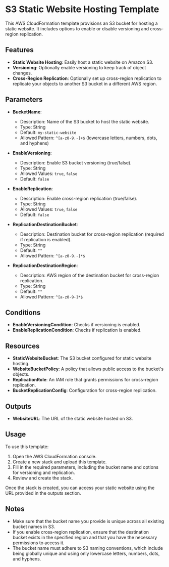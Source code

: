# S3 Static Website Hosting Template

This AWS CloudFormation template provisions an S3 bucket for hosting a static website. It includes options to enable or disable versioning and cross-region replication.

## Features

- **Static Website Hosting**: Easily host a static website on Amazon S3.
- **Versioning**: Optionally enable versioning to keep track of object changes.
- **Cross-Region Replication**: Optionally set up cross-region replication to replicate your objects to another S3 bucket in a different AWS region.

## Parameters

- **BucketName**: 
  - Description: Name of the S3 bucket to host the static website.
  - Type: String
  - Default: `my-static-website`
  - Allowed Pattern: `^[a-z0-9.-]+$` (lowercase letters, numbers, dots, and hyphens)

- **EnableVersioning**: 
  - Description: Enable S3 bucket versioning (true/false).
  - Type: String
  - Allowed Values: `true`, `false`
  - Default: `false`

- **EnableReplication**: 
  - Description: Enable cross-region replication (true/false).
  - Type: String
  - Allowed Values: `true`, `false`
  - Default: `false`

- **ReplicationDestinationBucket**: 
  - Description: Destination bucket for cross-region replication (required if replication is enabled).
  - Type: String
  - Default: `""`
  - Allowed Pattern: `^[a-z0-9.-]*$`

- **ReplicationDestinationRegion**: 
  - Description: AWS region of the destination bucket for cross-region replication.
  - Type: String
  - Default: `""`
  - Allowed Pattern: `^[a-z0-9-]*$`

## Conditions

- **EnableVersioningCondition**: Checks if versioning is enabled.
- **EnableReplicationCondition**: Checks if replication is enabled.

## Resources

- **StaticWebsiteBucket**: The S3 bucket configured for static website hosting.
- **WebsiteBucketPolicy**: A policy that allows public access to the bucket's objects.
- **ReplicationRole**: An IAM role that grants permissions for cross-region replication.
- **BucketReplicationConfig**: Configuration for cross-region replication.

## Outputs

- **WebsiteURL**: The URL of the static website hosted on S3.

## Usage

To use this template:

1. Open the AWS CloudFormation console.
2. Create a new stack and upload this template.
3. Fill in the required parameters, including the bucket name and options for versioning and replication.
4. Review and create the stack.

Once the stack is created, you can access your static website using the URL provided in the outputs section.

## Notes

- Make sure that the bucket name you provide is unique across all existing bucket names in S3.
- If you enable cross-region replication, ensure that the destination bucket exists in the specified region and that you have the necessary permissions to access it.
- The bucket name must adhere to S3 naming conventions, which include being globally unique and using only lowercase letters, numbers, dots, and hyphens.
